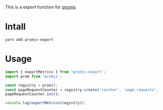 This is a export function for [promjs](https://github.com/weaveworks/promjs)

# Intall
```shell
yarn add promjs-export
```

# Usage
```js
import { exportMetrics } from 'promjs-export';
import prom from 'promjs';

const registry = prom();
const pageRequestCounter = registry.create('counter', 'page_requests', 'A counter for page requests');
pageRequestCounter.inc();

console.log(exportMetrics(registry));
```
